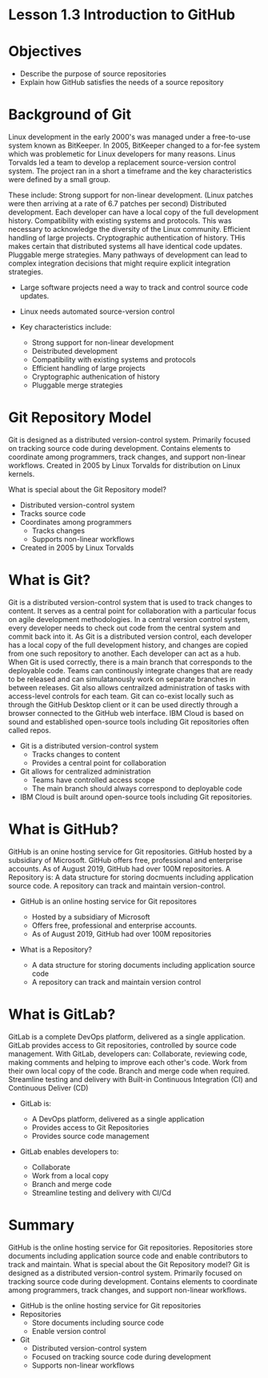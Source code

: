 # Lesson 1.3 Introduction to GitHub

# Objectives

- Describe the purpose of source repositories
- Explain how GitHub satisfies the needs of a source repository

# Background of Git

Linux development in the early 2000's was managed under a free-to-use system known as BitKeeper. In 2005, BitKeeper changed to a for-fee system which was problemetic for Linux developers for many reasons. Linus Torvalds led a team to develop a replacement source-version control system. The project ran in a short a timeframe and the key characteristics were defined by a small group.

These include: Strong support for non-linear development. (Linux patches were then arriving at a rate of 6.7 patches per second) Distributed development. Each developer can have a local copy of the full development history. Compatibility with existing systems and protocols. This was necessary to acknowledge the diversity of the Linux community. Efficient handling of large projects. Cryptographic authentication of history. THis makes certain that distributed systems all have identical code updates. Pluggable merge strategies. Many pathways of development can lead to complex integration decisions that might require explicit integration strategies. 

- Large software projects need a way to track and control source code updates.

- Linux needs automated source-version control

- Key characteristics include:
    - Strong support for non-linear development
    - Deistributed development
    - Compatibility with existing systems and protocols
    - Efficient handling of large projects
    - Cryptographic authenication of history
    - Pluggable merge strategies

# Git Repository Model 

Git is designed as a distributed version-control system. Primarily focused on tracking source code during development. Contains elements to coordinate among programmers, track changes, and support non-linear workflows. Created in 2005 by Linux Torvalds for distribution on Linux kernels.

What is special about the Git Repository model?
- Distributed version-control system
- Tracks source code
- Coordinates among programmers
    - Tracks changes
    - Supports non-linear workflows
- Created in 2005 by Linux Torvalds

# What is Git?

Git is a distributed version-control system that is used to track changes to content. It serves as a central point for collaboration with a particular focus on agile development methodologies. In a central version control system, every developer needs to check out code from the central system and commit back into it. As Git is a distributed version control, each developer has a local copy of the full development history, and changes are copied from one such repository to another. Each developer can act as a hub. When Git is used correctly, there is a main branch that corresponds to the deployable code. Teams can continously integrate changes that are ready to be released and can simulatanously work on separate branches in between releases. Git also allows centrailzed administration of tasks with access-level controls for each team. Git can co-exist locally such as through the GitHub Desktop client or it can be used directly through a browser connected to the GitHub web interface. IBM Cloud is based on sound and established open-source tools including Git repositories often called repos. 

- Git is a distributed version-control system
    - Tracks changes to content
    - Provides a central point for collaboration
- Git allows for centralized administration
    - Teams have controlled access scope
    - The main branch should always correspond to deployable code
- IBM Cloud is built around open-source tools including Git repositories. 

# What is GitHub?

GitHub is an onine hosting service for Git repositories. GitHub hosted by a subsidiary of Microsoft. GitHub offers free, professional and enterprise accounts. As of August 2019, GitHub had over 100M repositories. A Repository is: A data structure for storing docmuents including application source code. A repository can track and maintain version-control. 

- GitHub is an online hosting service for Git repositores
    - Hosted by a subsidiary of Microsoft
    - Offers free, professional and enterprise accounts.
    - As of August 2019, GitHub had over 100M repositories

- What is a Repository?
    - A data structure for storing documents including application source code
    - A repository can track and maintain version control

# What is GitLab?

GitLab is a complete DevOps platform, delivered as a single application. GitLab provides access to Git repositories, controlled by source code management. With GitLab, developers can: Collaborate, reviewing code, making comments and helping to improve each other's code. Work from their own local copy of the code. Branch and merge code when required. Streamline testing and delivery with Built-in Continuous Integration (CI) and Continuous Deliver (CD) 

- GitLab is:
    - A DevOps platform, delivered as a single application
    - Provides access to Git Repositories
    - Provides source code management

- GitLab enables developers to:
    - Collaborate
    - Work from a local copy
    - Branch and merge code
    - Streamline testing and delivery with CI/Cd

# Summary

GitHub is the online hosting service for Git repositories. Repositories store documents including application source code and enable contributors to track and maintain. What is special about the Git Repository model? Git is designed as a distributed version-control system. Primarily focused on tracking source code during development. Contains elements to coordinate among programmers, track changes, and support non-linear workflows. 

- GitHub is the online hosting service for Git repositories
- Repositories 
    - Store documents including source code
    - Enable version control
- Git
    - Distributed version-control system
    - Focused on tracking source code during development
    - Supports non-linear workflows
